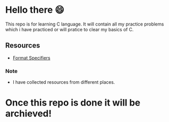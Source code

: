 # Hello there 😄
This repo is for learning C language. It will contain all my practice problems which i have practiced or will pratice to clear my basics of C.

## Resources
* [Format Specifiers](https://github.com/Anubhav1603/C-basics/blob/master/Basic%20Declarations%20and%20Expressions/format_specifiers.md)

### __Note__
- I have collected resources from different places. 

# Once this repo is done it will be archieved!
